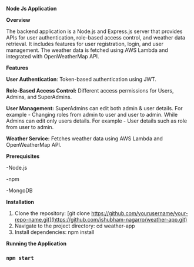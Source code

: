 **Node Js Application**

**Overview**

The backend application is a Node.js and Express.js server that provides APIs for user authentication, role-based access control, and weather data retrieval. It includes features for user registration, login, and user management. The weather data is fetched using AWS Lambda and integrated with OpenWeatherMap API.

**Features**

**User Authentication**: Token-based authentication using JWT.

**Role-Based Access Control:** Different access permissions for Users, Admins, and SuperAdmins.

**User Management:** SuperAdmins can edit both admin & user details. For example - Changing roles from admin to user and user to admin. While Admins can edit only users details. For example - User details such as role from user to admin.

**Weather Service:** Fetches weather data using AWS Lambda and OpenWeatherMap API.

**Prerequisites**

-Node.js

-npm

-MongoDB

**Installation**

1. Clone the repository: [git clone https://github.com/yourusername/your-repo-name.git](https://github.com/ishubham-nagarro/weather-app.git)
2. Navigate to the project directory: cd weather-app
3. Install dependencies: npm install

**Running the Application**

### `npm start`
